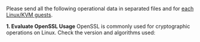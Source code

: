 
Please send all the following operational data in separated files and for <ins>each Linux/KVM guests</ins>.

**1. Evaluate OpenSSL Usage**
OpenSSL is commonly used for cryptographic operations on Linux. Check the version and algorithms used:
